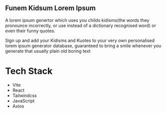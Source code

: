 ## Funem Kidsum Lorem Ipsum
A lorem ipsum genertor which uses you childs kidisms(the words they pronounce incorrectly, or use instead of a dictionary recognised word) or even their funny quotes.

Sign up and add your Kidisms and Kuotes to your very own personalised lorem ipsum generator database, guaranteed to bring a smile whenever you generate that usually plain old boring text

# Tech Stack

- Vite
- React
- Tailwindcss
- JavaScript
- Axios
